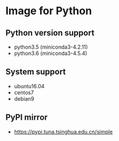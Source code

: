 # Image for Python

## Python version support
- python3.5 (miniconda3-4.2.11)
- python3.6 (miniconda3-4.5.4)

## System support
- ubuntu16.04
- centos7
- debian9

## PyPI mirror
- https://pypi.tuna.tsinghua.edu.cn/simple


